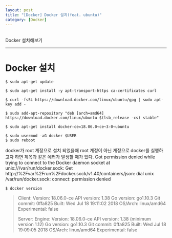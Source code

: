 ```yaml
---
layout: post
title: "[Docker] Docker 설치(feat. ubuntu)"
category: [Docker]
---
```

<br>
Docker 설치해보기 
<!-- more -->
<hr>

# Docker 설치

```
$ sudo apt-get update
```
```
$ sudo apt-get install -y apt-transport-https ca-certificates curl 
```

```
$ curl -fsSL https://download.docker.com/linux/ubuntu/gpg | sudo apt-key add -
```

```
$ sudo add-apt-repository "deb [arch=amd64] https://download.docker.com/linux/ubuntu $(lsb_release -cs) stable"
```

```
$ sudo apt-get install docker-ce=18.06.0~ce~3-0~ubuntu
```

```
$ sudo usermod -aG docker $USER
$ sudo reboot
```
docker가 root 계정으로 설치 되었을때 root 계정이 아닌 계정으로 docker를 실행하고자 하면 제목과 같은 에러가 발생할 때가 있다.
Got permission denied while trying to connect to the Docker daemon socket at unix:///var/run/docker.sock: Get http://%2Fvar%2Frun%2Fdocker.sock/v1.40/containers/json: dial unix /var/run/docker.sock: connect: permission denied

```
$ docker version
```
> Client:
>  Version:           18.06.0-ce
>  API version:       1.38
>  Go version:        go1.10.3
>  Git commit:        0ffa825
>  Built:             Wed Jul 18 19:11:02 2018
>  OS/Arch:           linux/amd64
>  Experimental:      false
> 
> Server:
>  Engine:
>   Version:          18.06.0-ce
>   API version:      1.38 (minimum version 1.12)
>   Go version:       go1.10.3
>   Git commit:       0ffa825
>   Built:            Wed Jul 18 19:09:05 2018
>   OS/Arch:          linux/amd64
>   Experimental:     false

